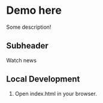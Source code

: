 # Demo here

Some description!

## Subheader

Watch news


## Local Development

1. Open index.html in your browser.
